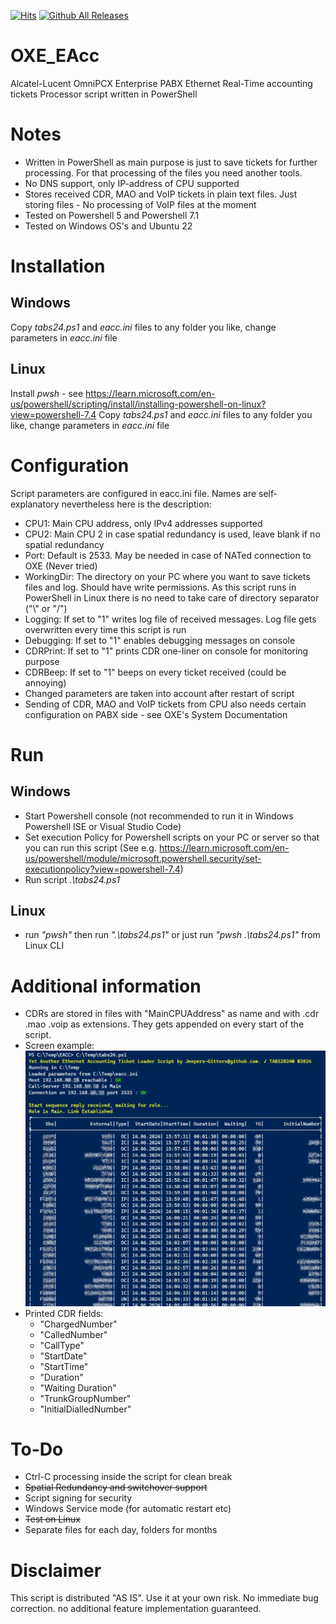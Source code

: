 [![Hits](https://hits.sh/github.com/Jeepers-Gitters/OXE_EAcc.svg)](https://hits.sh/github.com/Jeepers-Gitters/OXE_EAcc/)
[![Github All Releases](https://img.shields.io/github/downloads/Jeepers-Gitters/OXE_EAcc/total.svg)]()
# OXE_EAcc
 Alcatel-Lucent OmniPCX Enterprise PABX Ethernet Real-Time accounting tickets Processor script written in PowerShell
# Notes
* Written in PowerShell as main purpose is just to save tickets for further processing. For that processing of the files you need another tools.
* No DNS support, only IP-address of CPU supported
* Stores received CDR, MAO and VoIP tickets in plain text files. Just storing files - No processing of VoIP files at the moment
* Tested on Powershell 5 and Powershell 7.1
* Tested  on Windows OS's and Ubuntu 22
# Installation
## Windows 
 Copy _tabs24.ps1_ and _eacc.ini_ files to any folder you like, change parameters in _eacc.ini_ file
## Linux
 Install _pwsh_ - see <https://learn.microsoft.com/en-us/powershell/scripting/install/installing-powershell-on-linux?view=powershell-7.4>
 Copy _tabs24.ps1_ and _eacc.ini_ files to any folder you like, change parameters in _eacc.ini_ file
# Configuration
 Script parameters are configured in eacc.ini file. Names are self-explanatory nevertheless here is the description:
 - CPU1: Main CPU address, only IPv4 addresses supported
 - CPU2: Main CPU 2 in case spatial redundancy is used, leave blank if no spatial redundancy
 - Port: Default is 2533. May be needed in case of NATed connection to OXE (Never tried)
 - WorkingDir: The directory on your PC where you want to save tickets files and log. Should have write permissions. As this script runs in PowerShell in Linux there is no need to take care of directory separator ("\\" or "/")
 - Logging: If set to "1" writes log file of received messages. Log file gets overwritten every time this script is run
 - Debugging: If set to "1" enables debugging messages on console
 - CDRPrint: If set to "1" prints CDR one-liner on console for monitoring purpose
 - CDRBeep: If set to "1" beeps on every ticket received (could be annoying)
 - Changed parameters are taken into account after restart of script
 - Sending of CDR, MAO and VoIP tickets from CPU also needs certain configuration on PABX side - see OXE's System Documentation 
# Run
## Windows 
 * Start Powershell console (not recommended to run it in Windows Powershell ISE or Visual Studio Code)
 * Set execution Policy for Powershell scripts on your PC or server so that you can run this script (See e.g. <https://learn.microsoft.com/en-us/powershell/module/microsoft.powershell.security/set-executionpolicy?view=powershell-7.4>)
 * Run script _.\tabs24.ps1_
## Linux
 * run _"pwsh"_ then run _".\tabs24.ps1"_ or just run _"pwsh .\tabs24.ps1"_ from Linux CLI
# Additional information
 * CDRs are stored in files with "MainCPUAddress" as name and with .cdr .mao .voip as extensions. They gets appended on every start of the script.
 * Screen example:
![изображение](https://github.com/Jeepers-Gitters/OXE_EAcc/blob/01edf063fa7f6bb095ea26283e51f405a9fd0146/163.jpg)
 * Printed CDR fields:
    - "ChargedNumber"
    - "CalledNumber"
    - "CallType"
    - "StartDate"
    - "StartTime"
    - "Duration"
    - "Waiting Duration"
    - "TrunkGroupNumber"
    - "InitialDialledNumber"

# To-Do
 * Ctrl-C processing inside the script for clean break
 * ~~Spatial Redundancy and switchover support~~
 * Script signing for security
 * Windows Service mode (for automatic restart etc)
 *  ~~Test on Linux~~
 *  Separate files for each day, folders for months
# Disclaimer
 This script is distributed "AS IS". Use it at your own risk. No immediate bug correction. no additional feature implementation guaranteed. 
 
